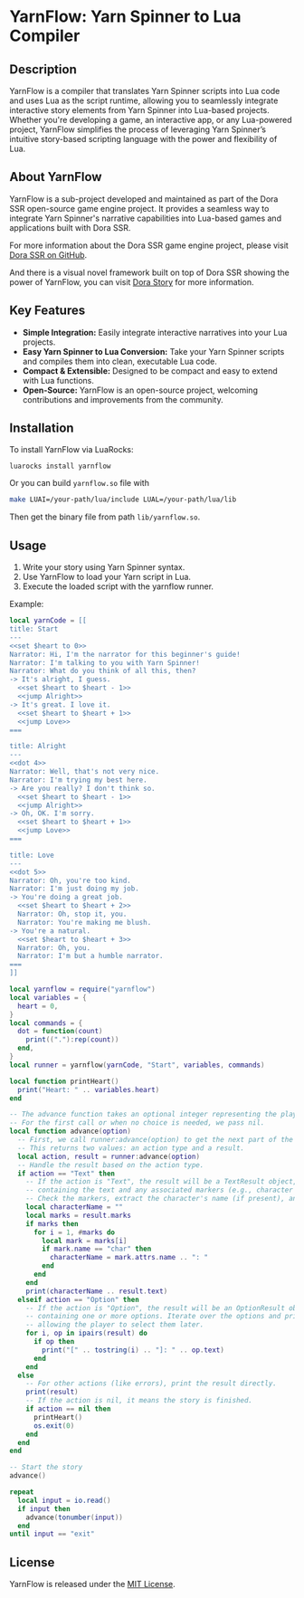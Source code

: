 # YarnFlow: Yarn Spinner to Lua Compiler

## Description

YarnFlow is a compiler that translates Yarn Spinner scripts into Lua code and uses Lua as the script runtime, allowing you to seamlessly integrate interactive story elements from Yarn Spinner into Lua-based projects. Whether you're developing a game, an interactive app, or any Lua-powered project, YarnFlow simplifies the process of leveraging Yarn Spinner’s intuitive story-based scripting language with the power and flexibility of Lua.

## About YarnFlow

YarnFlow is a sub-project developed and maintained as part of the Dora SSR open-source game engine project. It provides a seamless way to integrate Yarn Spinner's narrative capabilities into Lua-based games and applications built with Dora SSR.

For more information about the Dora SSR game engine project, please visit [Dora SSR on GitHub](https://github.com/ippclub/dora-ssr).

And there is a visual novel framework built on top of Dora SSR showing the power of YarnFlow, you can visit [Dora Story](https://github.com/ippclub/dora-story) for more information.

## Key Features

- **Simple Integration:** Easily integrate interactive narratives into your Lua projects.
- **Easy Yarn Spinner to Lua Conversion:** Take your Yarn Spinner scripts and compiles them into clean, executable Lua code.
- **Compact & Extensible:** Designed to be compact and easy to extend with Lua functions.
- **Open-Source:** YarnFlow is an open-source project, welcoming contributions and improvements from the community.

## Installation

To install YarnFlow via LuaRocks:

```
luarocks install yarnflow
```

Or you can build `yarnflow.so` file with

```bash
make LUAI=/your-path/lua/include LUAL=/your-path/lua/lib
```

Then get the binary file from path `lib/yarnflow.so`.

## Usage

1. Write your story using Yarn Spinner syntax.
2. Use YarnFlow to load your Yarn script in Lua.
3. Execute the loaded script with the yarnflow runner.

Example:

```lua
local yarnCode = [[
title: Start
---
<<set $heart to 0>>
Narrator: Hi, I'm the narrator for this beginner's guide!
Narrator: I'm talking to you with Yarn Spinner!
Narrator: What do you think of all this, then?
-> It's alright, I guess.
  <<set $heart to $heart - 1>>
  <<jump Alright>>
-> It's great. I love it.
  <<set $heart to $heart + 1>>
  <<jump Love>>
===

title: Alright
---
<<dot 4>>
Narrator: Well, that's not very nice.
Narrator: I'm trying my best here.
-> Are you really? I don't think so.
  <<set $heart to $heart - 1>>
  <<jump Alright>>
-> Oh, OK. I'm sorry.
  <<set $heart to $heart + 1>>
  <<jump Love>>
===

title: Love
---
<<dot 5>>
Narrator: Oh, you're too kind.
Narrator: I'm just doing my job.
-> You're doing a great job.
  <<set $heart to $heart + 2>>
  Narrator: Oh, stop it, you.
  Narrator: You're making me blush.
-> You're a natural.
  <<set $heart to $heart + 3>>
  Narrator: Oh, you.
  Narrator: I'm but a humble narrator.
===
]]

local yarnflow = require("yarnflow")
local variables = {
  heart = 0,
}
local commands = {
  dot = function(count)
    print(("."):rep(count))
  end,
}
local runner = yarnflow(yarnCode, "Start", variables, commands)

local function printHeart()
  print("Heart: " .. variables.heart)
end

-- The advance function takes an optional integer representing the player's choice index.
-- For the first call or when no choice is needed, we pass nil.
local function advance(option)
  -- First, we call runner:advance(option) to get the next part of the Yarn script.
  -- This returns two values: an action type and a result.
  local action, result = runner:advance(option)
  -- Handle the result based on the action type.
  if action == "Text" then
    -- If the action is "Text", the result will be a TextResult object,
    -- containing the text and any associated markers (e.g., character names).
    -- Check the markers, extract the character's name (if present), and print the text.
    local characterName = ""
    local marks = result.marks
    if marks then
      for i = 1, #marks do
        local mark = marks[i]
        if mark.name == "char" then
          characterName = mark.attrs.name .. ": "
        end
      end
    end
    print(characterName .. result.text)
  elseif action == "Option" then
    -- If the action is "Option", the result will be an OptionResult object,
    -- containing one or more options. Iterate over the options and print them,
    -- allowing the player to select them later.
    for i, op in ipairs(result) do
      if op then
        print("[" .. tostring(i) .. "]: " .. op.text)
      end
    end
  else
    -- For other actions (like errors), print the result directly.
    print(result)
    -- If the action is nil, it means the story is finished.
    if action == nil then
      printHeart()
      os.exit(0)
    end
  end
end

-- Start the story
advance()

repeat
  local input = io.read()
  if input then
    advance(tonumber(input))
  end
until input == "exit"
```

## License

YarnFlow is released under the [MIT License](LICENSE).
